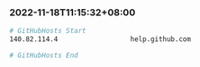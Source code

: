 
###  2022-11-18T11:15:32+08:00
```bash
# GitHubHosts Start
140.82.114.4                  help.github.com

# GitHubHosts End

```


